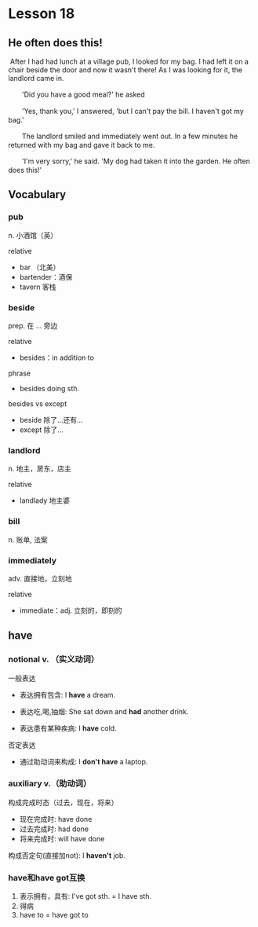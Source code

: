 # Lesson 18

## He often does this!

​	After I had had lunch at a village pub, I looked for my bag. I had left it on a chair beside the door and now it wasn't there! As I was looking for it, the landlord came in.

　　'Did you have a good meal?' he asked

　　'Yes, thank you,' I answered, 'but I can't pay the bill. I haven't got my bag.'

　　The landlord smiled and immediately went out. In a few minutes he returned with my bag and gave it back to me.

　　'I'm very sorry,' he said. 'My dog had taken it into the garden. He often does this!'

## Vocabulary

### pub

n. 小酒馆（英）

relative

* bar （北美）
* bartender：酒保
* tavern 客栈

### beside

prep. 在 ... 旁边 

relative

* besides：in addition to

phrase

* besides doing sth. 

besides vs except

* beside 除了...还有...
* except 除了...

### landlord

n. 地主，房东，店主

relative

* landlady 地主婆

### bill

n. 账单, 法案

### immediately

adv. 直接地，立刻地

relative

* immediate：adj. 立刻的，即刻的

## have

### notional v. （实义动词）

一般表达

* 表达拥有包含:  I **have** a dream.

* 表达吃,喝,抽烟: She sat down and **had** another drink.
* 表达患有某种疾病: I **have** cold.

否定表达

* 通过助动词来构成: I **don't have** a laptop.

### auxiliary v.（助动词）

构成完成时态（过去，现在，将来）

* 现在完成时: have done
* 过去完成时: had done
* 将来完成时: will have done

构成否定句(直接加not): I **haven't** job.

### have和have got互换

1. 表示拥有，具有: I've got sth. = I have sth.
2. 得病
3. have to = have got to










